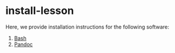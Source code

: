 # install-lesson

Here, we provide installation instructions for the following software:


1. [Bash](01-bash.md)
2. [Pandoc](02-pandoc.md)
